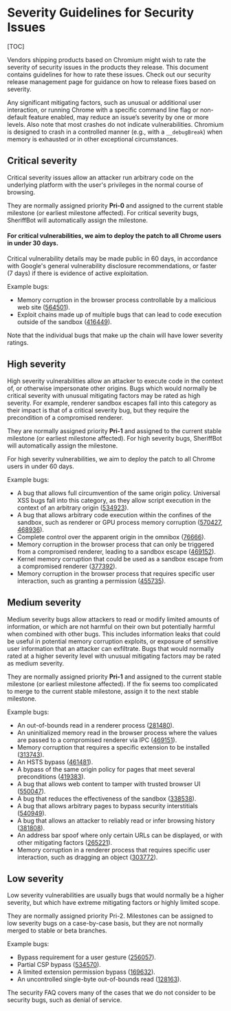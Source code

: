 # Severity Guidelines for Security Issues

[TOC]

Vendors shipping products based on Chromium might wish to rate the severity of
security issues in the products they release. This document contains guidelines
for how to rate these issues. Check out our security release management page for
guidance on how to release fixes based on severity.

Any significant mitigating factors, such as unusual or additional user
interaction, or running Chrome with a specific command line flag or non-default
feature enabled, may reduce an issue’s severity by one or more levels. Also note
that most crashes do not indicate vulnerabilities. Chromium is designed to crash
in a controlled manner (e.g., with a ```__debugBreak```) when memory is
exhausted or in other exceptional circumstances.


<a name="TOC-Critical-severity"></a>
## Critical severity

Critical severity issues allow an attacker run arbitrary code on the underlying
platform with the user's privileges in the normal course of browsing.

They are normally assigned priority **Pri-0** and assigned to the current stable
milestone (or earliest milestone affected). For critical severity bugs,
SheriffBot will automatically assign the milestone.

#### For critical vulnerabilities, we aim to deploy the patch to all Chrome users in under 30 days.

Critical vulnerability details may be made public in 60 days,
in accordance with Google's general vulnerability disclosure recommendations, or
faster (7 days) if there is evidence of active exploitation.

Example bugs:

* Memory corruption in the browser process controllable by a malicious web site
([564501](https://crbug.com/564501)).
* Exploit chains made up of multiple bugs that can lead to code execution
outside of the sandbox ([416449](https://crbug.com/416449)).

Note that the individual bugs that make up the chain will have lower severity
ratings.


<a name="TOC-High-severity"></a>
## High severity

High severity vulnerabilities allow an attacker to execute code in the context
of, or otherwise impersonate other origins. Bugs which would normally be
critical severity with unusual mitigating factors may be rated as high severity.
For example, renderer sandbox escapes fall into this category as their impact is
that of a critical severity bug, but they require the precondition of a
compromised renderer.

They are normally assigned priority **Pri-1** and assigned to the current stable
milestone (or earliest milestone affected). For high severity bugs, SheriffBot
will automatically assign the milestone.

For high severity vulnerabilities, we aim to deploy the patch to all Chrome
users in under 60 days.

Example bugs:

* A bug that allows full circumvention of the same origin policy. Universal XSS
bugs fall into this category, as they allow script execution in the context of
an arbitrary origin ([534923](https://crbug.com/534923)).
* A bug that allows arbitrary code execution within the confines of the sandbox,
such as renderer or GPU process memory corruption
([570427](https://crbug.com/570427), [468936](https://crbug.com/468936)).
* Complete control over the apparent origin in the omnibox
([76666](https://crbug.com/76666)).
* Memory corruption in the browser process that can only be triggered from a
compromised renderer, leading to a sandbox escape
([469152](https://crbug.com/469152)).
* Kernel memory corruption that could be used as a sandbox escape from a
compromised renderer ([377392](https://crbug.com/377392)).
* Memory corruption in the browser process that requires specific user
interaction, such as granting a permission ([455735](https://crbug.com/455735)).


<a name="TOC-Medium-severity"></a>
## Medium severity

Medium severity bugs allow attackers to read or modify limited amounts of
information, or which are not harmful on their own but potentially harmful when
combined with other bugs. This includes information leaks that could be useful
in potential memory corruption exploits, or exposure of sensitive user
information that an attacker can exfiltrate. Bugs that would normally rated at a
higher severity level with unusual mitigating factors may be rated as medium
severity.

They are normally assigned priority **Pri-1** and assigned to the current stable
milestone (or earliest milestone affected). If the fix seems too complicated to
merge to the current stable milestone, assign it to the next stable milestone.

Example bugs:

* An out-of-bounds read in a renderer process
([281480](https://crbug.com/281480)).
* An uninitialized memory read in the browser process where the values are
passed to a compromised renderer via IPC ([469151](https://crbug.com/469151)).
* Memory corruption that requires a specific extension to be installed
([313743](https://crbug.com/313743)).
* An HSTS bypass ([461481](https://crbug.com/461481)).
* A bypass of the same origin policy for pages that meet several preconditions
([419383](https://crbug.com/419383)).
* A bug that allows web content to tamper with trusted browser UI
([550047](https://crbug.com/550047)).
* A bug that reduces the effectiveness of the sandbox
([338538](https://crbug.com/338538)).
* A bug that allows arbitrary pages to bypass security interstitials
([540949](https://crbug.com/540949)).
* A bug that allows an attacker to reliably read or infer browsing history
([381808](https://crbug.com/381808)).
* An address bar spoof where only certain URLs can be displayed, or with other
mitigating factors ([265221](https://crbug.com/265221)).
* Memory corruption in a renderer process that requires specific user
interaction, such as dragging an object ([303772](https://crbug.com/303772)).


<a name="TOC-Low-severity"></a>
## Low severity

Low severity vulnerabilities are usually bugs that would normally be a higher
severity, but which have extreme mitigating factors or highly limited scope.

They are normally assigned priority Pri-2. Milestones can be assigned to low
severity bugs on a case-by-case basis, but they are not normally merged to
stable or beta branches.

Example bugs:

* Bypass requirement for a user gesture ([256057](https://crbug.com/256057)).
* Partial CSP bypass ([534570](https://crbug.com/534570)).
* A limited extension permission bypass ([169632](https://crbug.com/169632)).
* An uncontrolled single-byte out-of-bounds read
([128163](https://crbug.com/128163)).

The security FAQ covers many of the cases that we do not consider to be security
bugs, such as denial of service.

